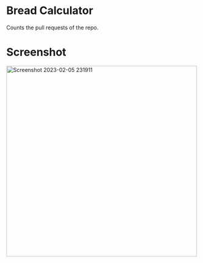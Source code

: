 # Bread Calculator
Counts the pull requests of the repo.

# Screenshot
<img width="500" alt="Screenshot 2023-02-05 231911" src="https://user-images.githubusercontent.com/41341335/216841412-1a2d7a3c-bd7f-4029-8e63-bed24b1ad4a2.png">
